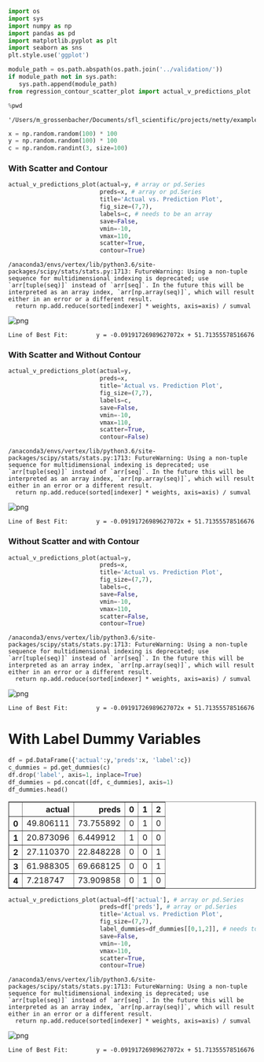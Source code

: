 

```python
import os
import sys
import numpy as np
import pandas as pd
import matplotlib.pyplot as plt
import seaborn as sns
plt.style.use('ggplot')

module_path = os.path.abspath(os.path.join('../validation/'))
if module_path not in sys.path:
   sys.path.append(module_path)
from regression_contour_scatter_plot import actual_v_predictions_plot

%pwd
```




    '/Users/m_grossenbacher/Documents/sfl_scientific/projects/netty/examples'




```python
x = np.random.random(100) * 100 
y = np.random.random(100) * 100
c = np.random.randint(3, size=100)
```

### With Scatter and  Contour


```python
actual_v_predictions_plot(actual=y, # array or pd.Series
                          preds=x, # array or pd.Series
                          title='Actual vs. Prediction Plot',
                          fig_size=(7,7),
                          labels=c, # needs to be an array
                          save=False,
                          vmin=-10,
                          vmax=110,
                          scatter=True,
                          contour=True)
```

    /anaconda3/envs/vertex/lib/python3.6/site-packages/scipy/stats/stats.py:1713: FutureWarning: Using a non-tuple sequence for multidimensional indexing is deprecated; use `arr[tuple(seq)]` instead of `arr[seq]`. In the future this will be interpreted as an array index, `arr[np.array(seq)]`, which will result either in an error or a different result.
      return np.add.reduce(sorted[indexer] * weights, axis=axis) / sumval



![png](regression_contour_scatter_plot.py_files/regression_contour_scatter_plot.py_3_1.png)


    Line of Best Fit: 		 y = -0.09191726989627072x + 51.71355578516676


### With Scatter and Without Contour


```python
actual_v_predictions_plot(actual=y,
                          preds=x,
                          title='Actual vs. Prediction Plot',
                          fig_size=(7,7),
                          labels=c,
                          save=False,
                          vmin=-10,
                          vmax=110,
                          scatter=True,
                          contour=False)
```

    /anaconda3/envs/vertex/lib/python3.6/site-packages/scipy/stats/stats.py:1713: FutureWarning: Using a non-tuple sequence for multidimensional indexing is deprecated; use `arr[tuple(seq)]` instead of `arr[seq]`. In the future this will be interpreted as an array index, `arr[np.array(seq)]`, which will result either in an error or a different result.
      return np.add.reduce(sorted[indexer] * weights, axis=axis) / sumval



![png](regression_contour_scatter_plot.py_files/regression_contour_scatter_plot.py_5_1.png)


    Line of Best Fit: 		 y = -0.09191726989627072x + 51.71355578516676


### Without Scatter and with Contour


```python
actual_v_predictions_plot(actual=y,
                          preds=x,
                          title='Actual vs. Prediction Plot',
                          fig_size=(7,7),
                          labels=c,
                          save=False,
                          vmin=-10,
                          vmax=110,
                          scatter=False,
                          contour=True)
```

    /anaconda3/envs/vertex/lib/python3.6/site-packages/scipy/stats/stats.py:1713: FutureWarning: Using a non-tuple sequence for multidimensional indexing is deprecated; use `arr[tuple(seq)]` instead of `arr[seq]`. In the future this will be interpreted as an array index, `arr[np.array(seq)]`, which will result either in an error or a different result.
      return np.add.reduce(sorted[indexer] * weights, axis=axis) / sumval



![png](regression_contour_scatter_plot.py_files/regression_contour_scatter_plot.py_7_1.png)


    Line of Best Fit: 		 y = -0.09191726989627072x + 51.71355578516676


# With Label Dummy Variables


```python
df = pd.DataFrame({'actual':y,'preds':x, 'label':c})
c_dummies = pd.get_dummies(c)
df.drop('label', axis=1, inplace=True)
df_dummies = pd.concat([df, c_dummies], axis=1)
df_dummies.head()
```




<div>
<style scoped>
    .dataframe tbody tr th:only-of-type {
        vertical-align: middle;
    }

    .dataframe tbody tr th {
        vertical-align: top;
    }

    .dataframe thead th {
        text-align: right;
    }
</style>
<table border="1" class="dataframe">
  <thead>
    <tr style="text-align: right;">
      <th></th>
      <th>actual</th>
      <th>preds</th>
      <th>0</th>
      <th>1</th>
      <th>2</th>
    </tr>
  </thead>
  <tbody>
    <tr>
      <th>0</th>
      <td>49.806111</td>
      <td>73.755892</td>
      <td>0</td>
      <td>1</td>
      <td>0</td>
    </tr>
    <tr>
      <th>1</th>
      <td>20.873096</td>
      <td>6.449912</td>
      <td>1</td>
      <td>0</td>
      <td>0</td>
    </tr>
    <tr>
      <th>2</th>
      <td>27.110370</td>
      <td>22.848228</td>
      <td>0</td>
      <td>0</td>
      <td>1</td>
    </tr>
    <tr>
      <th>3</th>
      <td>61.988305</td>
      <td>69.668125</td>
      <td>0</td>
      <td>0</td>
      <td>1</td>
    </tr>
    <tr>
      <th>4</th>
      <td>7.218747</td>
      <td>73.909858</td>
      <td>0</td>
      <td>1</td>
      <td>0</td>
    </tr>
  </tbody>
</table>
</div>




```python
actual_v_predictions_plot(actual=df['actual'], # array or pd.Series
                          preds=df['preds'], # array or pd.Series
                          title='Actual vs. Prediction Plot',
                          fig_size=(7,7),
                          label_dummies=df_dummies[[0,1,2]], # needs to be a pd.DataFrame
                          save=False,
                          vmin=-10,
                          vmax=110,
                          scatter=True,
                          contour=True)
```

    /anaconda3/envs/vertex/lib/python3.6/site-packages/scipy/stats/stats.py:1713: FutureWarning: Using a non-tuple sequence for multidimensional indexing is deprecated; use `arr[tuple(seq)]` instead of `arr[seq]`. In the future this will be interpreted as an array index, `arr[np.array(seq)]`, which will result either in an error or a different result.
      return np.add.reduce(sorted[indexer] * weights, axis=axis) / sumval



![png](regression_contour_scatter_plot.py_files/regression_contour_scatter_plot.py_10_1.png)


    Line of Best Fit: 		 y = -0.09191726989627072x + 51.71355578516676



```python

```
